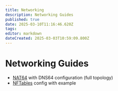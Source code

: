 ```yaml
---
title: Networking
description: Networking Guides
published: true
date: 2025-03-10T11:16:46.620Z
tags: 
editor: markdown
dateCreated: 2025-03-03T10:59:09.800Z
---
```


# Networking Guides

- [NAT64](/networking/nat64) with DNS64 configuration (full topology)
- [NFTables](/networking/nftables) config with example